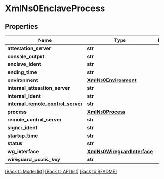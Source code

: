 # XmlNs0EnclaveProcess


## Properties
Name | Type | Description | Notes
------------ | ------------- | ------------- | -------------
**attestation_server** | **str** |  | [optional] 
**console_output** | **str** |  | [optional] 
**enclave_ident** | **str** |  | [optional] 
**ending_time** | **str** |  | [optional] 
**environment** | [**XmlNs0Environment**](XmlNs0Environment.md) |  | [optional] 
**internal_attesation_server** | **str** |  | [optional] 
**internal_ident** | **str** |  | [optional] 
**internal_remote_control_server** | **str** |  | [optional] 
**process** | [**XmlNs0Process**](XmlNs0Process.md) |  | [optional] 
**remote_control_server** | **str** |  | [optional] 
**signer_ident** | **str** |  | [optional] 
**startup_time** | **str** |  | [optional] 
**status** | **str** |  | [optional] 
**wg_interface** | [**XmlNs0WireguardInterface**](XmlNs0WireguardInterface.md) |  | [optional] 
**wireguard_public_key** | **str** |  | [optional] 

[[Back to Model list]](../README.md#documentation-for-models) [[Back to API list]](../README.md#documentation-for-api-endpoints) [[Back to README]](../README.md)


